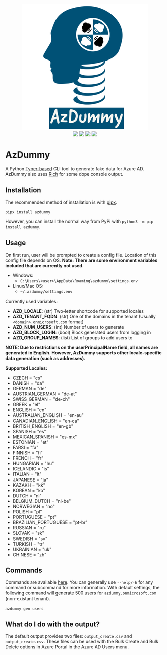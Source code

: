 <div align="center">
    <img src="https://github.com/daddycocoaman/AzDummy/raw/main/docs/images/AzDummy.png" width="400px" height="400px"/>
</div>

<div align="center">
    <img src="https://img.shields.io/pypi/v/azdummy"/>
    <img src="https://img.shields.io/pypi/pyversions/azdummy"/>
    <img src="https://img.shields.io/pypi/l/azdummy"/>
    <a href="https://twitter.com/mcohmi"><img src="https://img.shields.io/twitter/follow/mcohmi.svg?style=plastic"/></a>
</div>

# AzDummy
A Python [Typer-based](https://github.com/tiangolo/typer) CLI tool to generate fake data for Azure AD. AzDummy also uses [Rich](https://github.com/willmcgugan/rich) for some dope console output.

## Installation

The recommended method of installation is with [pipx](https://github.com/pipxproject/pipx). 

```
pipx install azdummy
```

However, you can install the normal way from PyPi with `python3 -m pip install azdummy`.

## Usage

On first run, user will be prompted to create a config file. Location of this config file depends on OS. **Note: There are some environment variables included that are currently not used.**

- Windows: 
  - `C:\Users\<user>\AppData\Roaming\azdummy\settings.env`
- Linux/Mac OS: 
  - `~/.azdummy/settings.env`

Currently used variables:

- **AZD_LOCALE**: (str) Two-letter shortcode for supported locales
- **AZD_TENANT_FQDN**: (str) One of the domains in the tenant (Usually `<domain>.onmicrosoft.com` format)
- **AZD_NUM_USERS**: (int) Number of users to generate  
- **AZD_BLOCK_LOGIN**: (bool) Block generated users from logging in
- **AZD_GROUP_NAMES**: (list) List of groups to add users to

**NOTE: Due to restrictions on the userPrincipalName field, all names are generated in English. However, AzDummy supports other locale-specific data generation (such as addresses).**

**Supported Locales:**
- CZECH = "cs"
- DANISH = "da"
- GERMAN = "de"
- AUSTRIAN_GERMAN = "de-at"
- SWISS_GERMAN = "de-ch"
- GREEK = "el"
- ENGLISH = "en"
- AUSTRALIAN_ENGLISH = "en-au"
- CANADIAN_ENGLISH = "en-ca"
- BRITISH_ENGLISH = "en-gb"
- SPANISH = "es"
- MEXICAN_SPANISH = "es-mx"
- ESTONIAN = "et"
- FARSI = "fa"
- FINNISH = "fi"
- FRENCH = "fr"
- HUNGARIAN = "hu"
- ICELANDIC = "is"
- ITALIAN = "it"
- JAPANESE = "ja"
- KAZAKH = "kk"
- KOREAN = "ko"
- DUTCH = "nl"
- BELGIUM_DUTCH = "nl-be"
- NORWEGIAN = "no"
- POLISH = "pl"
- PORTUGUESE = "pt"
- BRAZILIAN_PORTUGUESE = "pt-br"
- RUSSIAN = "ru"
- SLOVAK = "sk"
- SWEDISH = "sv"
- TURKISH = "tr"
- UKRAINIAN = "uk"
- CHINESE = "zh"
## Commands

Commands are available [here](docs/commands.md). You can generally use `--help/-h` for any command or subcommand for more information. With default settings, the following command will generate 500 users for `azdummy.onmicrosoft.com` (non-existant tenant).

`azdummy gen users` 

## What do I do with the output?

The default output provides two files: `output_create.csv` and `output_create.csv`. These files can be used with the Bulk Create and Bulk Delete options in Azure Portal in the Azure AD Users menu. 
